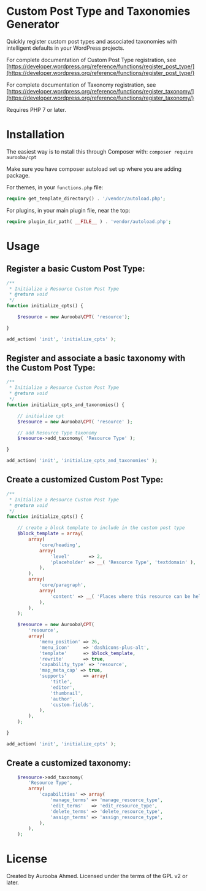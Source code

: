 # Custom Post Type and Taxonomies Generator

Quickly register custom post types and associated taxonomies with intelligent defaults in your WordPress projects.

For complete documentation of Custom Post Type registration, see [https://developer.wordpress.org/reference/functions/register_post_type/](https://developer.wordpress.org/reference/functions/register_post_type/)

For complete documentation of Taxonomy registration, see [https://developer.wordpress.org/reference/functions/register_taxonomy/](https://developer.wordpress.org/reference/functions/register_taxonomy/)

Requires PHP 7 or later.

# Installation

The easiest way is to nstall this through Composer with:
`composer require aurooba/cpt`

Make sure you have composer autoload set up where you are adding package.

For themes, in your `functions.php` file:

```php
require get_template_directory() . '/vendor/autoload.php';
```

For plugins, in your main plugin file, near the top:

```php
require plugin_dir_path( __FILE__ ) . 'vendor/autoload.php';
```

# Usage

## Register a basic Custom Post Type:

```php
/**
 * Initialize a Resource Custom Post Type
 * @return void
 */
function initialize_cpts() {

	$resource = new Aurooba\CPT( 'resource');

}

add_action( 'init', 'initialize_cpts' );
```

## Register and associate a basic taxonomy with the Custom Post Type:

```php
/**
 * Initialize a Resource Custom Post Type
 * @return void
 */
function initialize_cpts_and_taxonomies() {

	// initialize cpt
	$resource = new Aurooba\CPT( 'resource' );

	// add Resource Type taxonomy
	$resource->add_taxonomy( 'Resource Type' );

}

add_action( 'init', 'initialize_cpts_and_taxonomies' );
```

## Create a customized Custom Post Type:

```php
/**
 * Initialize a Resource Custom Post Type
 * @return void
 */
function initialize_cpts() {

	// create a block template to include in the custom post type
	$block_template = array(
		array(
			'core/heading',
			array(
				'level'       => 2,
				'placeholder' => __( 'Resource Type', 'textdomain' ),
			),
		),
		array(
			'core/paragraph',
			array(
				'content' => __( 'Places where this resource can be helpful are:>', 'textdomain' ),
			),
		),
	);

	$resource = new Aurooba\CPT(
		'resource',
		array(
			'menu_position' => 26,
			'menu_icon'     => 'dashicons-plus-alt',
			'template'      => $block_template,
			'rewrite'       => true,
			'capability_type' => 'resource',
			'map_meta_cap' => true,
			'supports'      => array(
				'title',
				'editor',
				'thumbnail',
				'author',
				'custom-fields',
			),
		),
	);

}

add_action( 'init', 'initialize_cpts' );

```

## Create a customized taxonomy:

```php
	$resource->add_taxonomy(
		'Resource Type',
		array(
			'capabilities' => array(
				'manage_terms' => 'manage_resource_type',
				'edit_terms'   => 'edit_resource_type',
				'delete_terms' => 'delete_resource_type',
				'assign_terms' => 'assign_resource_type',
			),
		),
	);

```

# License

Created by Aurooba Ahmed. Licensed under the terms of the GPL v2 or later.
